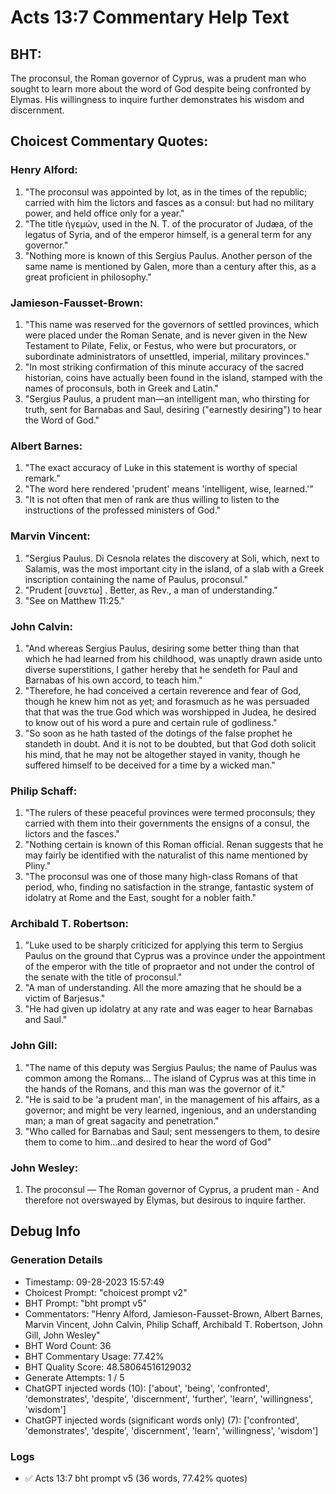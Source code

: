 # Acts 13:7 Commentary Help Text

## BHT:
The proconsul, the Roman governor of Cyprus, was a prudent man who sought to learn more about the word of God despite being confronted by Elymas. His willingness to inquire further demonstrates his wisdom and discernment.

## Choicest Commentary Quotes:
### Henry Alford:
1. "The proconsul was appointed by lot, as in the times of the republic; carried with him the lictors and fasces as a consul: but had no military power, and held office only for a year."
2. "The title ἡγεμών, used in the N. T. of the procurator of Judæa, of the legatus of Syria, and of the emperor himself, is a general term for any governor."
3. "Nothing more is known of this Sergius Paulus. Another person of the same name is mentioned by Galen, more than a century after this, as a great proficient in philosophy."

### Jamieson-Fausset-Brown:
1. "This name was reserved for the governors of settled provinces, which were placed under the Roman Senate, and is never given in the New Testament to Pilate, Felix, or Festus, who were but procurators, or subordinate administrators of unsettled, imperial, military provinces."
2. "In most striking confirmation of this minute accuracy of the sacred historian, coins have actually been found in the island, stamped with the names of proconsuls, both in Greek and Latin."
3. "Sergius Paulus, a prudent man—an intelligent man, who thirsting for truth, sent for Barnabas and Saul, desiring ("earnestly desiring") to hear the Word of God."

### Albert Barnes:
1. "The exact accuracy of Luke in this statement is worthy of special remark."
2. "The word here rendered 'prudent' means 'intelligent, wise, learned.'"
3. "It is not often that men of rank are thus willing to listen to the instructions of the professed ministers of God."

### Marvin Vincent:
1. "Sergius Paulus. Di Cesnola relates the discovery at Soli, which, next to Salamis, was the most important city in the island, of a slab with a Greek inscription containing the name of Paulus, proconsul." 
2. "Prudent [συνετω] . Better, as Rev., a man of understanding."
3. "See on Matthew 11:25."

### John Calvin:
1. "And whereas Sergius Paulus, desiring some better thing than that which he had learned from his childhood, was unaptly drawn aside unto diverse superstitions, I gather hereby that he sendeth for Paul and Barnabas of his own accord, to teach him."
2. "Therefore, he had conceived a certain reverence and fear of God, though he knew him not as yet; and forasmuch as he was persuaded that that was the true God which was worshipped in Judea, he desired to know out of his word a pure and certain rule of godliness."
3. "So soon as he hath tasted of the dotings of the false prophet he standeth in doubt. And it is not to be doubted, but that God doth solicit his mind, that he may not be altogether stayed in vanity, though he suffered himself to be deceived for a time by a wicked man."

### Philip Schaff:
1. "The rulers of these peaceful provinces were termed proconsuls; they carried with them into their governments the ensigns of a consul, the lictors and the fasces."
2. "Nothing certain is known of this Roman official. Renan suggests that he may fairly be identified with the naturalist of this name mentioned by Pliny."
3. "The proconsul was one of those many high-class Romans of that period, who, finding no satisfaction in the strange, fantastic system of idolatry at Rome and the East, sought for a nobler faith."

### Archibald T. Robertson:
1. "Luke used to be sharply criticized for applying this term to Sergius Paulus on the ground that Cyprus was a province under the appointment of the emperor with the title of propraetor and not under the control of the senate with the title of proconsul."
2. "A man of understanding. All the more amazing that he should be a victim of Barjesus."
3. "He had given up idolatry at any rate and was eager to hear Barnabas and Saul."

### John Gill:
1. "The name of this deputy was Sergius Paulus; the name of Paulus was common among the Romans... The island of Cyprus was at this time in the hands of the Romans, and this man was the governor of it."
2. "He is said to be 'a prudent man', in the management of his affairs, as a governor; and might be very learned, ingenious, and an understanding man; a man of great sagacity and penetration."
3. "Who called for Barnabas and Saul; sent messengers to them, to desire them to come to him...and desired to hear the word of God"

### John Wesley:
1. The proconsul — The Roman governor of Cyprus, a prudent man - And therefore not overswayed by Elymas, but desirous to inquire farther.


## Debug Info
### Generation Details
- Timestamp: 09-28-2023 15:57:49
- Choicest Prompt: "choicest prompt v2"
- BHT Prompt: "bht prompt v5"
- Commentators: "Henry Alford, Jamieson-Fausset-Brown, Albert Barnes, Marvin Vincent, John Calvin, Philip Schaff, Archibald T. Robertson, John Gill, John Wesley"
- BHT Word Count: 36
- BHT Commentary Usage: 77.42%
- BHT Quality Score: 48.58064516129032
- Generate Attempts: 1 / 5
- ChatGPT injected words (10):
	['about', 'being', 'confronted', 'demonstrates', 'despite', 'discernment', 'further', 'learn', 'willingness', 'wisdom']
- ChatGPT injected words (significant words only) (7):
	['confronted', 'demonstrates', 'despite', 'discernment', 'learn', 'willingness', 'wisdom']

### Logs
- ✅ Acts 13:7 bht prompt v5 (36 words, 77.42% quotes)